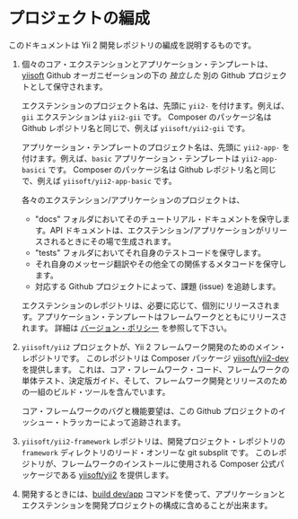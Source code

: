 プロジェクトの編成
==================

このドキュメントは Yii 2 開発レポジトリの編成を説明するものです。
 
1. 個々のコア・エクステンションとアプリケーション・テンプレートは、[yiisoft](https://github.com/yiisoft) Github オーガニゼーションの下の *独立した* 別の Github プロジェクトとして保守されます。
    
   エクステンションのプロジェクト名は、先頭に `yii2-` を付けます。例えば、`gii` エクステンションは `yii2-gii` です。
   Composer のパッケージ名は Github レポジトリ名と同じで、例えば `yiisoft/yii2-gii` です。
   
   アプリケーション・テンプレートのプロジェクト名は、先頭に `yii2-app-` を付けます。例えば、`basic` アプリケーション・テンプレートは `yii2-app-basici` です。
   Composer のパッケージ名は Github レポジトリ名と同じで、例えば `yiisoft/yii2-app-basic` です。
   
   各々のエクステンション/アプリケーションのプロジェクトは、
 
   * "docs" フォルダにおいてそのチュートリアル・ドキュメントを保守します。API ドキュメントは、エクステンション/アプリケーションがリリースされるときにその場で生成されます。
   * "tests" フォルダにおいてそれ自身のテストコードを保守します。
   * それ自身のメッセージ翻訳やその他全ての関係するメタコードを保守します。
   * 対応する Github プロジェクトによって、課題 (issue) を追跡します。
      
   エクステンションのレポジトリは、必要に応じて、個別にリリースされます。アプリケーション・テンプレートはフレームワークとともにリリースされます。
   詳細は [バージョン・ポリシー](versions.md) を参照して下さい。

2. `yiisoft/yii2` プロジェクトが、Yii 2 フレームワーク開発のためのメイン・レポジトリです。
   このレポジトリは Composer パッケージ [yiisoft/yii2-dev](https://packagist.org/packages/yiisoft/yii2-dev) を提供します。
   これは、コア・フレームワーク・コード、フレームワークの単体テスト、決定版ガイド、そして、フレームワーク開発とリリースのための一組のビルド・ツールを含んでいます。
   
   コア・フレームワークのバグと機能要望は、この Github プロジェクトのイッシュー・トラッカーによって追跡されます。
   
3. `yiisoft/yii2-framework` レポジトリは、開発プロジェクト・レポジトリの `framework` ディレクトリのリード・オンリーな git subsplit です。
   このレポジトリが、フレームワークのインストールに使用される Composer 公式パッケージである [yiisoft/yii2](https://packagist.org/packages/yiisoft/yii2) を提供します。

4. 開発するときには、[build dev/app](git-workflow.md#prepare-the-test-environment) コマンドを使って、アプリケーションとエクステンションを開発プロジェクトの構成に含めることが出来ます。
